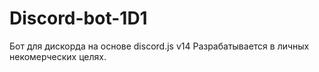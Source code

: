 ﻿# Discord-bot-1D1
Бот для дискорда на основе discord.js v14
Разрабатывается в личных некомерческих целях.
